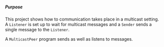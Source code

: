 ##### Purpose
This project shows how to communication takes place in a multicast setting.
A `Listener` is set up to wait for multicast messages and a `Sender` sends a single message to the `Listener`.

A `MulticastPeer` program sends as well as listens to messages.
